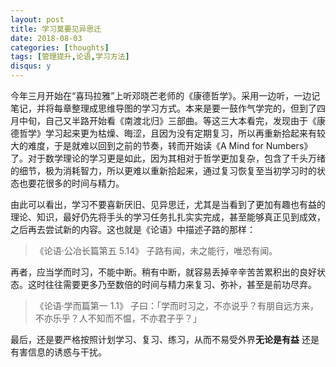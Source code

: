 ```yaml
---
layout: post
title: 学习莫要见异思迁
date: 2018-08-03
categories: [thoughts]
tags: [管理提升,论语,学习方法]
disqus: y
---
```


今年三月开始在“喜玛拉雅”上听邓晓芒老师的《康德哲学》。采用一边听，一边记笔记，并将每章整理成思维导图的学习方式。本来是要一鼓作气学完的，但到了四月中旬，自己又半路开始看《南渡北归》三部曲。等这三大本看完，发现由于《康德哲学》学习起来更为枯燥、晦涩，且因为没有定期复习，所以再重新拾起来有较大的难度，于是就难以回到之前的节奏，转而开始读《A Mind for Numbers》了。对于数学理论的学习更是如此，因为其相对于哲学更加复杂，包含了千头万绪的细节，极为消耗智力，所以更难以重新拾起来，通过复习恢复至当初学习时的状态也要花很多的时间与精力。

由此可以看出，学习不要喜新厌旧、见异思迁，尤其是当看到了更加有趣也有益的理论、知识，最好仍先将手头的学习任务扎扎实实完成，甚至能够真正见到成效，之后再去尝试新的内容。这也就是《论语》中描述子路的那样：

> 《论语·公冶长篇第五 5.14》 子路有闻，未之能行，唯恐有闻。

再者，应当学而时习，不能中断。稍有中断，就容易丢掉辛辛苦苦累积出的良好状态。这时往往需要更多乃至数倍的时间与精力来复习、弥补，甚至是前功尽弃。

> 《论语·学而篇第一 1.1》 子曰：「学而时习之，不亦说乎？有朋自远方来，不亦乐乎？人不知而不愠，不亦君子乎？」

最后，还是要严格按照计划学习、复习、练习，从而不易受外界**无论是有益** 还是有害信息的诱惑与干扰。
